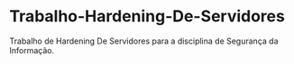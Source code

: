 # Trabalho-Hardening-De-Servidores
Trabalho de Hardening De Servidores para a disciplina de Segurança da Informação.
